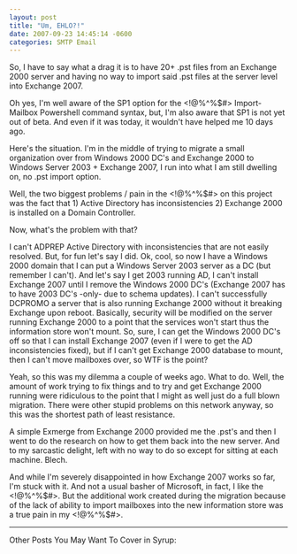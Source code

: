 ```yaml
---
layout: post
title: "Um, EHLO?!"
date: 2007-09-23 14:45:14 -0600
categories: SMTP Email
---
```


 So, I have to say what a drag it is to have 20+ .pst files from an Exchange 2000 server and having no way to import said .pst files at the server level into Exchange 2007.

Oh yes, I'm well aware of the SP1 option for the <!@%^%$#> Import-Mailbox Powershell command syntax, but, I'm also aware that SP1 is not yet out of beta. And even if it was today, it wouldn't have helped me 10 days ago.

Here's the situation. I'm in the middle of trying to migrate a small organization over from Windows 2000 DC's and Exchange 2000 to Windows Server 2003 + Exchange 2007, I run into what I am still dwelling on, no .pst import option.

Well, the two biggest problems / pain in the <!@%^%$#> on this project was the fact that 1) Active Directory has inconsistencies 2) Exchange 2000 is installed on a Domain Controller.

Now, what's the problem with that?

I can't ADPREP Active Directory with inconsistencies that are not easily resolved. But, for fun let's say I did. Ok, cool, so now I have a Windows 2000 domain that I can put a Windows Server 2003 server as a DC (but remember I can't). And let's say I get 2003 running AD, I can't install Exchange 2007 until I remove the Windows 2000 DC's (Exchange 2007 has to have 2003 DC's -only- due to schema updates). I can't successfully DCPROMO a server that is also running Exchange 2000 without it breaking Exchange upon reboot. Basically, security will be modified on the server running Exchange 2000 to a point that the services won't start thus the information store won't mount. So, sure, I can get the Windows 2000 DC's off so that I can install Exchange 2007 (even if I were to get the AD inconsistencies fixed), but if I can't get Exchange 2000 database to mount, then I can't move mailboxes over, so WTF is the point?

Yeah, so this was my dilemma a couple of weeks ago. What to do. Well, the amount of work trying to fix things and to try and get Exchange 2000 running were ridiculous to the point that I might as well just do a full blown migration. There were other stupid problems on this network anyway, so this was the shortest path of least resistance.

A simple Exmerge from Exchange 2000 provided me the .pst's and then I went to do the research on how to get them back into the new server. And to my sarcastic delight, left with no way to do so except for sitting at each machine. Blech.

And while I'm severely disappointed in how Exchange 2007 works so far, I'm stuck with it. And not a usual basher of Microsoft, in fact, I like the <!@%^%$#>. But the additional work created during the migration because of the lack of ability to import mailboxes into the new information store was a true pain in my <!@%^%$#>. 




---


Other Posts You May Want To Cover in Syrup: